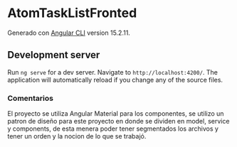 # AtomTaskListFronted

Generado con [Angular CLI](https://github.com/angular/angular-cli) version 15.2.11.

## Development server

Run `ng serve` for a dev server. Navigate to `http://localhost:4200/`. The application will automatically reload if you change any of the source files.

### Comentarios
El proyecto se utiliza Angular Material para los componentes, se utilizo un patron de diseño para este proyecto en donde se dividen en model, service y components, de esta menera poder tener segmentados los archivos y tener un orden y la nocion de lo que se trabajó.
